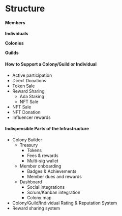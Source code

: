 # Structure

#### Members

**Individuals**

**Colonies**

**Guilds**

#### How to Support a Colony/Guild or Individual

* Active participation
* Direct Donations
* Token Sale
* Reward Sharing
  * Ada Staking
  * NFT Sale
* NFT Sale
* NFT Donation
* Influencer rewards

#### Indispensible Parts of the Infrastructure

* Colony Builder
  * Treasury
    * Tokens
    * Fees & rewards
    * Multi-sig wallet
  * Member onboarding
    * Badges & Achievements
    * Member dues and rewards
  * Dashboard
    * Social integrations
    * Scrum/Kanban integration
    * Colony map
* Colony/Guild/Individual Rating & Reputation System
* Reward sharing system
